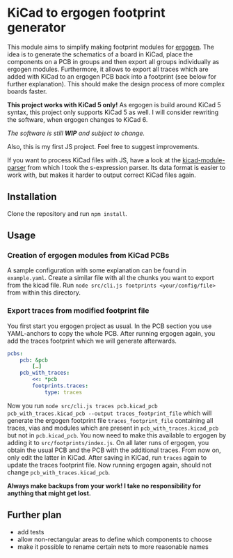 # KiCad to ergogen footprint generator

This module aims to simplify making footprint modules for [ergogen](https://github.com/mrzealot/ergogen).
The idea is to generate the schematics of a board in KiCad, place the components on a PCB in groups and then export all groups individually as ergogen modules.
Furthermore, it allows to export all traces which are added with KiCad to an ergogen PCB back into a footprint (see below for further explanation).
This should make the design process of more complex boards faster.

**This project works with KiCad 5 only!**
As ergogen is build around KiCad 5 syntax, this project only supports KiCad 5 as well.
I will consider rewriting the software, when ergogen changes to KiCad 6.

*The software is still **WIP** and subject to change.*

Also, this is my first JS project.
Feel free to suggest improvements.

If you want to process KiCad files with JS, have a look at the [kicad-module-parser](https://github.com/jdthorpe/kicad-module-parser) from which I took the s-expression parser.
Its data format is easier to work with, but makes it harder to output correct KiCad files again.

## Installation
Clone the repository and run `npm install`.

## Usage

### Creation of ergogen modules from KiCad PCBs
A sample configuration with some explanation can be found in `example.yaml`.
Create a similar file with all the chunks you want to export from the kicad file.
Run `node src/cli.js footprints <your/config/file>` from within this directory.

### Export traces from modified footprint file
You first start you ergogen project as usual.
In the PCB section you use YAML-anchors to copy the whole PCB.
After running ergogen again, you add the traces footprint which we will generate afterwards.
```yaml
pcbs:
    pcb: &pcb
        […]
    pcb_with_traces:
        <<: *pcb
        footprints.traces:
            type: traces
```
Now you run `node src/cli.js traces pcb.kicad_pcb pcb_with_traces.kicad_pcb --output traces_footprint_file` which will generate the ergogen footprint file `traces_footprint_file` containing all traces, vias and modules which are present in `pcb_with_traces.kicad_pcb` but not in `pcb.kicad_pcb`.
You now need to make this available to ergogen by adding it to `src/footprints/index.js`.
On all later runs of ergogen, you obtain the usual PCB and the PCB with the additional traces.
From now on, only edit the latter in KiCad.
After saving in KiCad, run `traces` again to update the traces footprint file.
Now running ergogen again, should not change `pcb_with_traces.kicad_pcb`.

**Always make backups from your work!
I take no responsibility for anything that might get lost.**

## Further plan
- add tests
- allow non-rectangular areas to define which components to choose
- make it possible to rename certain nets to more reasonable names
